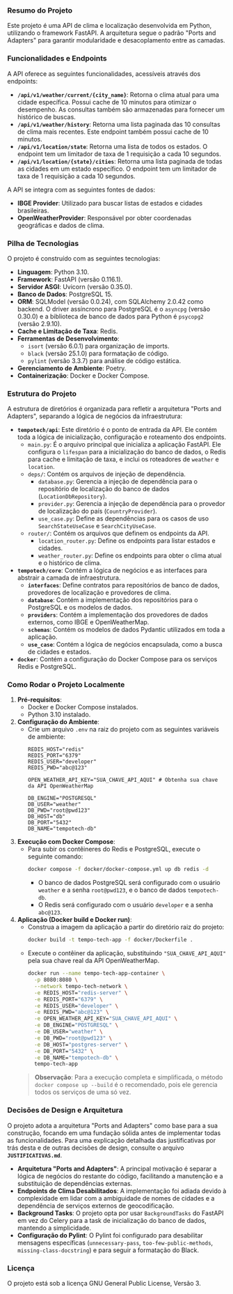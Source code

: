 ### Resumo do Projeto

Este projeto é uma API de clima e localização desenvolvida em Python, utilizando o framework FastAPI. A arquitetura segue o padrão "Ports and Adapters" para garantir modularidade e desacoplamento entre as camadas.

### Funcionalidades e Endpoints

A API oferece as seguintes funcionalidades, acessíveis através dos endpoints:

  - **`/api/v1/weather/current/{city_name}`**: Retorna o clima atual para uma cidade específica. Possui cache de 10 minutos para otimizar o desempenho. As consultas também são armazenadas para fornecer um histórico de buscas.
  - **`/api/v1/weather/history`**: Retorna uma lista paginada das 10 consultas de clima mais recentes. Este endpoint também possui cache de 10 minutos.
  - **`/api/v1/location/state`**: Retorna uma lista de todos os estados. O endpoint tem um limitador de taxa de 1 requisição a cada 10 segundos.
  - **`/api/v1/location/{state}/cities`**: Retorna uma lista paginada de todas as cidades em um estado específico. O endpoint tem um limitador de taxa de 1 requisição a cada 10 segundos.

A API se integra com as seguintes fontes de dados:

  - **IBGE Provider**: Utilizado para buscar listas de estados e cidades brasileiras.
  - **OpenWeatherProvider**: Responsável por obter coordenadas geográficas e dados de clima.

### Pilha de Tecnologias

O projeto é construído com as seguintes tecnologias:

  - **Linguagem**: Python 3.10.
  - **Framework**: FastAPI (versão 0.116.1).
  - **Servidor ASGI**: Uvicorn (versão 0.35.0).
  - **Banco de Dados**: PostgreSQL 15.
  - **ORM**: SQLModel (versão 0.0.24), com SQLAlchemy 2.0.42 como backend. O driver assíncrono para PostgreSQL é o `asyncpg` (versão 0.30.0) e a biblioteca de banco de dados para Python é `psycopg2` (versão 2.9.10).
  - **Cache e Limitação de Taxa**: Redis.
  - **Ferramentas de Desenvolvimento**:
      - `isort` (versão 6.0.1) para organização de imports.
      - `black` (versão 25.1.0) para formatação de código.
      - `pylint` (versão 3.3.7) para análise de código estática.
  - **Gerenciamento de Ambiente**: Poetry.
  - **Containerização**: Docker e Docker Compose.

### Estrutura do Projeto

A estrutura de diretórios é organizada para refletir a arquitetura "Ports and Adapters", separando a lógica de negócios da infraestrutura:

  - **`tempotech/api`**: Este diretório é o ponto de entrada da API. Ele contém toda a lógica de inicialização, configuração e roteamento dos endpoints.
      - `main.py`: É o arquivo principal que inicializa a aplicação FastAPI. Ele configura o `lifespan` para a inicialização do banco de dados, o Redis para cache e limitação de taxa, e inclui os roteadores de `weather` e `location`.
      - `deps/`: Contém os arquivos de injeção de dependência.
          - `database.py`: Gerencia a injeção de dependência para o repositório de localização do banco de dados (`LocationDbRepository`).
          - `provider.py`: Gerencia a injeção de dependência para o provedor de localização do país (`CountryProvider`).
          - `use_case.py`: Define as dependências para os casos de uso `SearchStateUseCase` e `SearchCityUseCase`.
      - `router/`: Contém os arquivos que definem os endpoints da API.
          - `location_router.py`: Define os endpoints para listar estados e cidades.
          - `weather_router.py`: Define os endpoints para obter o clima atual e o histórico de clima.
  - **`tempotech/core`**: Contém a lógica de negócios e as interfaces para abstrair a camada de infraestrutura.
      - **`interfaces`**: Define contratos para repositórios de banco de dados, provedores de localização e provedores de clima.
      - **`database`**: Contém a implementação dos repositórios para o PostgreSQL e os modelos de dados.
      - **`providers`**: Contém a implementação dos provedores de dados externos, como IBGE e OpenWeatherMap.
      - **`schemas`**: Contém os modelos de dados Pydantic utilizados em toda a aplicação.
      - **`use_case`**: Contém a lógica de negócios encapsulada, como a busca de cidades e estados.
  - **`docker`**: Contém a configuração do Docker Compose para os serviços Redis e PostgreSQL.

### Como Rodar o Projeto Localmente

1.  **Pré-requisitos**:
      - Docker e Docker Compose instalados.
      - Python 3.10 instalado.
2.  **Configuração do Ambiente**:
      - Crie um arquivo `.env` na raiz do projeto com as seguintes variáveis de ambiente:
        ```
        REDIS_HOST="redis"
        REDIS_PORT="6379"
        REDIS_USER="developer"
        REDIS_PWD="abc@123"

        OPEN_WEATHER_API_KEY="SUA_CHAVE_API_AQUI" # Obtenha sua chave da API OpenWeatherMap

        DB_ENGINE="POSTGRESQL"
        DB_USER="weather"
        DB_PWD="root@pwd123"
        DB_HOST="db"
        DB_PORT="5432"
        DB_NAME="tempotech-db"
        ```
3.  **Execução com Docker Compose**:
      - Para subir os contêineres do Redis e PostgreSQL, execute o seguinte comando:
        ```bash
        docker compose -f docker/docker-compose.yml up db redis -d
        ```
          - O banco de dados PostgreSQL será configurado com o usuário `weather` e a senha `root@pwd123`, e o banco de dados `tempotech-db`.
          - O Redis será configurado com o usuário `developer` e a senha `abc@123`.
4.  **Aplicação (Docker build e Docker run)**:
      - Construa a imagem da aplicação a partir do diretório raiz do projeto:
        ```sh
        docker build -t tempo-tech-app -f docker/Dockerfile .
        ```
      - Execute o contêiner da aplicação, substituindo `"SUA_CHAVE_API_AQUI"` pela sua chave real da API OpenWeatherMap.
        ```sh
        docker run --name tempo-tech-app-container \
          -p 8080:8080 \
          --network tempo-tech-network \
          -e REDIS_HOST="redis-server" \
          -e REDIS_PORT="6379" \
          -e REDIS_USER="developer" \
          -e REDIS_PWD="abc@123" \
          -e OPEN_WEATHER_API_KEY="SUA_CHAVE_API_AQUI" \
          -e DB_ENGINE="POSTGRESQL" \
          -e DB_USER="weather" \
          -e DB_PWD="root@pwd123" \
          -e DB_HOST="postgres-server" \
          -e DB_PORT="5432" \
          -e DB_NAME="tempotech-db" \
          tempo-tech-app
        ```
    > **Observação**: Para a execução completa e simplificada, o método `docker compose up --build` é o recomendado, pois ele gerencia todos os serviços de uma só vez.

### Decisões de Design e Arquitetura

O projeto adota a arquitetura "Ports and Adapters" como base para a sua construção, focando em uma fundação sólida antes de implementar todas as funcionalidades. Para uma explicação detalhada das justificativas por trás desta e de outras decisões de design, consulte o arquivo **`JUSTIFICATIVAS.md`**.

  - **Arquitetura "Ports and Adapters"**: A principal motivação é separar a lógica de negócios do restante do código, facilitando a manutenção e a substituição de dependências externas.
  - **Endpoints de Clima Desabilitados**: A implementação foi adiada devido à complexidade em lidar com a ambiguidade de nomes de cidades e a dependência de serviços externos de geocodificação.
  - **Background Tasks**: O projeto opta por usar `BackgroundTasks` do FastAPI em vez do Celery para a task de inicialização do banco de dados, mantendo a simplicidade.
  - **Configuração do Pylint**: O Pylint foi configurado para desabilitar mensagens específicas (`unnecessary-pass`, `too-few-public-methods`, `missing-class-docstring`) e para seguir a formatação do Black.

### Licença

O projeto está sob a licença GNU General Public License, Versão 3.

